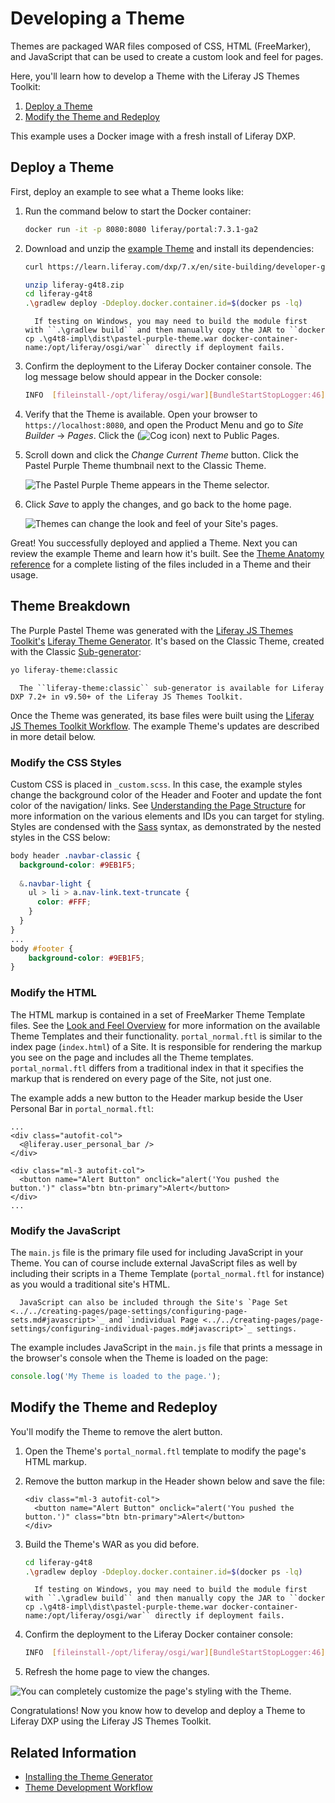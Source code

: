 # Developing a Theme

Themes are packaged WAR files composed of CSS, HTML (FreeMarker), and JavaScript that can be used to create a custom look and feel for pages.

Here, you'll learn how to develop a Theme with the Liferay JS Themes Toolkit:

1. [Deploy a Theme](#deploy-a-theme)
1. [Modify the Theme and Redeploy](#modify-the-theme-and-redeploy)

This example uses a Docker image with a fresh install of Liferay DXP.

## Deploy a Theme

First, deploy an example to see what a Theme looks like:

1. Run the command below to start the Docker container:

    ```bash
    docker run -it -p 8080:8080 liferay/portal:7.3.1-ga2
    ```

1. Download and unzip the [example Theme](https://learn.liferay.com/dxp/7.x/en/site-building/developer-guide/developing-themes/liferay-g4t8.zip) and install its dependencies:

    ```bash
    curl https://learn.liferay.com/dxp/7.x/en/site-building/developer-guide/developing-themes/liferay-g4t8.zip
    
    unzip liferay-g4t8.zip
    cd liferay-g4t8
    .\gradlew deploy -Ddeploy.docker.container.id=$(docker ps -lq)
    ```

    ```note::
      If testing on Windows, you may need to build the module first with ``.\gradlew build`` and then manually copy the JAR to ``docker cp .\g4t8-impl\dist\pastel-purple-theme.war docker-container-name:/opt/liferay/osgi/war`` directly if deployment fails.
    ```

1. Confirm the deployment to the Liferay Docker container console. The log message below should appear in the Docker console:

    ```bash
    INFO  [fileinstall-/opt/liferay/osgi/war][BundleStartStopLogger:46] STARTED pastel-purple-theme_1.0.0 [1141]
    ```

1. Verify that the Theme is available. Open your browser to `https://localhost:8080`, and open the Product Menu and go to *Site Builder* &rarr; *Pages*. Click the (![Cog icon](../../../images/icon-control-menu-gear.png)) next to Public Pages.

1. Scroll down and click the *Change Current Theme* button. Click the Pastel Purple Theme thumbnail next to the Classic Theme.

    ![The Pastel Purple Theme appears in the Theme selector.](./developing-a-theme/images/01.png)

1. Click *Save* to apply the changes, and go back to the home page.

    ![Themes can change the look and feel of your Site's pages.](./developing-a-theme/images/02.png)

Great! You successfully deployed and applied a Theme. Next you can review the example Theme and learn how it's built. See the [Theme Anatomy reference](../reference/themes/theme-anatomy-reference.md) for a complete listing of the files included in a Theme and their usage.

## Theme Breakdown

The Purple Pastel Theme was generated with the [Liferay JS Themes Toolkit's](https://github.com/liferay/liferay-js-themes-toolkit) [Liferay Theme Generator](../reference/themes/installing-the-theme-generator-reference.md). It's based on the Classic Theme, created with the Classic [Sub-generator](../reference/themes/installing-the-theme-generator-reference.md#generator-and-sub-generator-commands):

```bash
yo liferay-theme:classic
```

```note::
  The ``liferay-theme:classic`` sub-generator is available for Liferay DXP 7.2+ in v9.50+ of the Liferay JS Themes Toolkit.
```

Once the Theme was generated, its base files were built using the [Liferay JS Themes Toolkit Workflow](../reference/themes/liferay-js-themes-toolkit-theme-development-workflow.md). The example Theme's updates are described in more detail below.

### Modify the CSS Styles

Custom CSS is placed in `_custom.scss`. In this case, the example styles change the background color of the Header and Footer and update the font color of the navigation/ links. See [Understanding the Page Structure](../reference/themes/understanding-the-page-structure.md) for more information on the various elements and IDs you can target for styling. Styles are condensed with the [Sass](https://sass-lang.com/) syntax, as demonstrated by the nested styles in the CSS below:

```scss
body header .navbar-classic {
  background-color: #9EB1F5;
  
  &.navbar-light {
    ul > li > a.nav-link.text-truncate {
      color: #FFF;
    }
  }
}
...
body #footer {
	background-color: #9EB1F5;
}
```

### Modify the HTML

The HTML markup is contained in a set of FreeMarker Theme Template files. See the [Look and Feel Overview](../reference/look-and-feel-overview.md#theme-building-utilities) for more information on the available Theme Templates and their functionality. `portal_normal.ftl` is similar to the index page (`index.html`) of a Site. It is responsible for rendering the markup you see on the page and includes all the Theme templates. `portal_normal.ftl` differs from a traditional index in that it specifies the markup that is rendered on every page of the Site, not just one.

The example adds a new button to the Header markup beside the User Personal Bar in `portal_normal.ftl`:

```markup
...
<div class="autofit-col">
  <@liferay.user_personal_bar />
</div>

<div class="ml-3 autofit-col">
  <button name="Alert Button" onclick="alert('You pushed the button.')" class="btn btn-primary">Alert</button>
</div>
...
```

### Modify the JavaScript

The `main.js` file is the primary file used for including JavaScript in your Theme. You can of course include external JavaScript files as well by including their scripts in a Theme Template (`portal_normal.ftl` for instance) as you would a traditional site's HTML.

```note::
  JavaScript can also be included through the Site's `Page Set <../../creating-pages/page-settings/configuring-page-sets.md#javascript>`_ and `individual Page <../../creating-pages/page-settings/configuring-individual-pages.md#javascript>`_ settings.
```

The example includes JavaScript in the `main.js` file that prints a message in the browser's console when the Theme is loaded on the page:

```javascript
console.log('My Theme is loaded to the page.');
```

## Modify the Theme and Redeploy

You'll modify the Theme to remove the alert button. 

1. Open the Theme's `portal_normal.ftl` template to modify the page's HTML markup.
1. Remove the button markup in the Header shown below and save the file:

    ```markup
    <div class="ml-3 autofit-col">
      <button name="Alert Button" onclick="alert('You pushed the button.')" class="btn btn-primary">Alert</button>
    </div>
    ```

1. Build the Theme's WAR as you did before.

    ```bash
    cd liferay-g4t8
    .\gradlew deploy -Ddeploy.docker.container.id=$(docker ps -lq)
    ```

    ```note::
      If testing on Windows, you may need to build the module first with ``.\gradlew build`` and then manually copy the JAR to ``docker cp .\g4t8-impl\dist\pastel-purple-theme.war docker-container-name:/opt/liferay/osgi/war`` directly if deployment fails.
    ```

1. Confirm the deployment to the Liferay Docker container console:

    ```bash
    INFO  [fileinstall-/opt/liferay/osgi/war][BundleStartStopLogger:46] STARTED pastel-purple-theme_1.0.0 [1141]
    ```

1. Refresh the home page to view the changes.

![You can completely customize the page's styling with the Theme.](./developing-a-theme/images/03.png)

Congratulations! Now you know how to develop and deploy a Theme to Liferay DXP using the Liferay JS Themes Toolkit.

## Related Information

* [Installing the Theme Generator](../reference/themes/installing-the-theme-generator-reference.md)
* [Theme Development Workflow](../reference/themes/liferay-js-themes-toolkit-theme-development-workflow.md)
